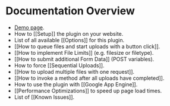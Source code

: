# Documentation Overview

* [Demo page](http://aquantum-demo.appspot.com/file-upload).
* How to [[Setup]] the plugin on your website.
* List of all available [[Options]] for this plugin.
* [[How to queue files and start uploads with a button click]].
* [[How to implement File Limits]] (e.g. filesize or filetype).
* [[How to submit additional Form Data]] (POST variables).
* How to force [[Sequential Uploads]].
* [[How to upload multiple files with one request]].
* [[How to invoke a method after all uploads have completed]].
* How to use the plugin with [[Google App Engine]].
* [[Performance Optimizations]] to speed up page load times.
* List of [[Known Issues]].
